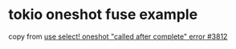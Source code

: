 # tokio oneshot fuse example
copy from [use select! oneshot "called after complete" error #3812](https://github.com/tokio-rs/tokio/discussions/3812)
